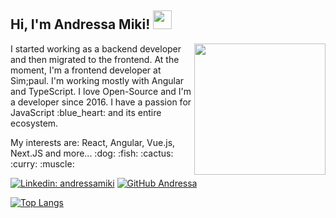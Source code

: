 <h2> Hi, I'm Andressa Miki! <img src="https://media.giphy.com/media/pOJPEIPYX4d88wePla/giphy.gif" width="30"></h2>
<img align='right' src="https://media.giphy.com/media/1AgEb76e6YrmMl8Nnm/giphy.gif" width="210">

<p>I started working as a backend developer and then migrated to the frontend. At the moment, I'm a frontend developer at Sim;paul. I'm working mostly with Angular and TypeScript. I love Open-Source and I'm a developer since 2016. I have a passion for JavaScript :blue_heart: and its entire ecosystem.
</p>

<p>My interests are: React, Angular, Vue.js, Next.JS and more... :dog: :fish: :cactus: :curry: :muscle:</p>

[![Linkedin: andressamiki](https://img.shields.io/badge/-andressamiki-blue?style=flat-square&logo=Linkedin&logoColor=white&link=https://www.linkedin.com/in/andressamiki/)](https://www.linkedin.com/in/andressa-de-souza-miki-022630b2)
[![GitHub Andressa](https://img.shields.io/github/followers/andressamiki?label=follow&style=social)](https://github.com/andressamiki)

[![Top Langs](https://github-readme-stats.vercel.app/api/top-langs/?username=andressamiki&exclude_repo=AI-mauricio-class&langs_count=8&layout=compact)](https://github.com/anuraghazra/github-readme-stats)
